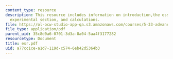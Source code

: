 ```yaml
---
content_type: resource
description: This resource includes information on introduction,the essence of ESR,
  experimental section, and calculations.
file: https://ol-ocw-studio-app-qa.s3.amazonaws.com/courses/5-33-advanced-chemical-experimentation-and-instrumentation-fall-2007/a77cc1cea1d7119dc5746eb42d5364b3_esr.pdf
file_type: application/pdf
parent_uid: 35c8d0a6-0701-3d3a-8a04-5aa4f3177282
resourcetype: Document
title: esr.pdf
uid: a77cc1ce-a1d7-119d-c574-6eb42d5364b3
---
```

